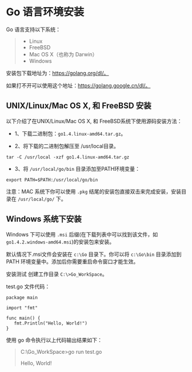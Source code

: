 
# Go 语言环境安装
Go 语言支持以下系统：

>- Linux  
>- FreeBSD
>- Mac OS X（也称为 Darwin）
>- Windows

安装包下载地址为：https://golang.org/dl/。

如果打不开可以使用这个地址：https://golang.google.cn/dl/。


## UNIX/Linux/Mac OS X, 和 FreeBSD 安装
以下介绍了在UNIX/Linux/Mac OS X, 和 FreeBSD系统下使用源码安装方法：

- 1、下载二进制包：`go1.4.linux-amd64.tar.gz`。

- 2、将下载的二进制包解压至 /usr/local目录。

```
tar -C /usr/local -xzf go1.4.linux-amd64.tar.gz
```

- 3、将 `/usr/local/go/bin` 目录添加至PATH环境变量：

```
export PATH=$PATH:/usr/local/go/bin
```

注意：MAC 系统下你可以使用 `.pkg` 结尾的安装包直接双击来完成安装，安装目录在 `/usr/local/go/` 下。

## Windows 系统下安装
Windows 下可以使用 `.msi` 后缀(在下载列表中可以找到该文件，如`go1.4.2.windows-amd64.msi`)的安装包来安装。

默认情况下.msi文件会安装在 `c:\Go` 目录下。你可以将 `c:\Go\bin` 目录添加到 PATH 环境变量中。添加后你需要重启命令窗口才能生效。

安装测试
创建工作目录 `C:\>Go_WorkSpace`。

test.go 文件代码：

```
package main

import "fmt"

func main() {
   fmt.Println("Hello, World!")
}
```

使用 go 命令执行以上代码输出结果如下：

>C:\Go_WorkSpace>go run test.go
>
>Hello, World!